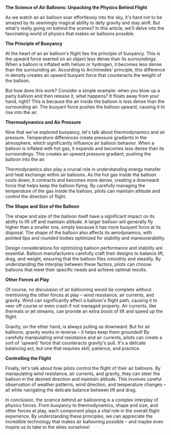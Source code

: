 **The Science of Air Balloons: Unpacking the Physics Behind Flight**

As we watch an air balloon soar effortlessly into the sky, it's hard not to be amazed by its seemingly magical ability to defy gravity and stay aloft. But what's really going on behind the scenes? In this article, we'll delve into the fascinating world of physics that makes air balloons possible.

**The Principle of Buoyancy**

At the heart of an air balloon's flight lies the principle of buoyancy. This is the upward force exerted on an object less dense than its surroundings. When a balloon is inflated with helium or hydrogen, it becomes less dense than the surrounding air. According to Archimedes' principle, this difference in density creates an upward buoyant force that counteracts the weight of the balloon.

But how does this work? Consider a simple example: when you blow up a party balloon and then release it, what happens? It floats away from your hand, right? This is because the air inside the balloon is less dense than the surrounding air. The buoyant force pushes the balloon upward, causing it to rise into the air.

**Thermodynamics and Air Pressure**

Now that we've explored buoyancy, let's talk about thermodynamics and air pressure. Temperature differences create pressure gradients in the atmosphere, which significantly influence air balloon behavior. When a balloon is inflated with hot gas, it expands and becomes less dense than its surroundings. This creates an upward pressure gradient, pushing the balloon into the air.

Thermodynamics also play a crucial role in understanding energy transfer and heat exchange within air balloons. As the hot gas inside the balloon cools down, it contracts and becomes more dense, creating a downward force that helps keep the balloon flying. By carefully managing the temperature of the gas inside the balloon, pilots can maintain altitude and control the direction of flight.

**The Shape and Size of the Balloon**

The shape and size of the balloon itself have a significant impact on its ability to lift off and maintain altitude. A larger balloon will generally fly higher than a smaller one, simply because it has more buoyant force at its disposal. The shape of the balloon also affects its aerodynamics, with pointed tips and rounded bodies optimized for stability and maneuverability.

Design considerations for optimizing balloon performance and stability are essential. Balloon manufacturers carefully craft their designs to balance lift, drag, and weight, ensuring that the balloon flies smoothly and steadily. By understanding the interplay between these factors, pilots can choose balloons that meet their specific needs and achieve optimal results.

**Other Forces at Play**

Of course, no discussion of air ballooning would be complete without mentioning the other forces at play – wind resistance, air currents, and gravity. Wind can significantly affect a balloon's flight path, causing it to veer off course or even crash if not managed properly. Air currents, like thermals or jet streams, can provide an extra boost of lift and speed up the flight.

Gravity, on the other hand, is always pulling us downward. But for air balloons, gravity works in reverse – it helps keep them grounded! By carefully manipulating wind resistance and air currents, pilots can create a sort of 'upward' force that counteracts gravity's pull. It's a delicate balancing act, but one that requires skill, patience, and practice.

**Controlling the Flight**

Finally, let's talk about how pilots control the flight of their air balloons. By manipulating wind resistance, air currents, and gravity, they can steer the balloon in the desired direction and maintain altitude. This involves careful observation of weather patterns, wind direction, and temperature changes – all while navigating the delicate balance between lift and drag.

In conclusion, the science behind air ballooning is a complex interplay of physics forces. From buoyancy to thermodynamics, shape and size, and other forces at play, each component plays a vital role in the overall flight experience. By understanding these principles, we can appreciate the incredible technology that makes air ballooning possible – and maybe even inspire us to take to the skies ourselves!